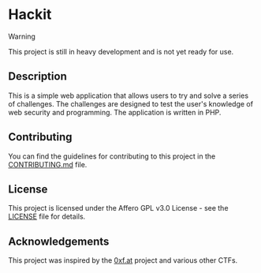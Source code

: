 # Hackit

> [!WARNING]
> This project is still in heavy development and is not yet ready for use.

## Description
This is a simple web application that allows users to try and solve a series of challenges. The challenges are designed to test the user's knowledge of web security and programming. The application is written in PHP.

## Contributing

You can find the guidelines for contributing to this project in the [CONTRIBUTING.md](CONTRIBUTING.md) file.

## License

This project is licensed under the Affero GPL v3.0 License - see the [LICENSE](LICENSE) file for details.

## Acknowledgements

This project was inspired by the [0xf.at](https://0xf.at) project and various other CTFs.
